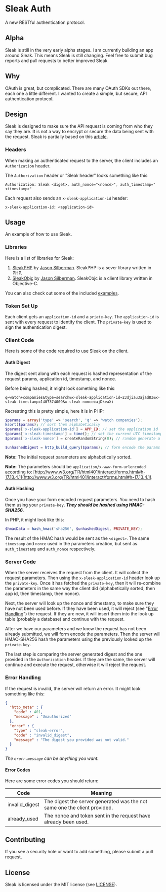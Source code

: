 Sleak Auth
==========

A new RESTful authentication protocol.

## Alpha
Sleak is still in the very early alpha stages. I am currently building an app around Sleak. This means Sleak is still changing. Feel free to submit bug reports and pull requests to better improved Sleak.

## Why
OAuth is great, but complicated. There are many OAuth SDKs out there, each one a little different. I wanted to create a simple, but secure, API authentication protocol.

## Design
Sleak is designed to make sure the API request is coming from who they say they are. It is not a way to encrypt or secure the data being sent with the request. Sleak is partially based on this [article](http://www.thebuzzmedia.com/designing-a-secure-rest-api-without-oauth-authentication/).

### Headers
When making an authenticated request to the server, the client includes an `Authorization` header.

The `Authorization` header or "Sleak header" looks something like this:

```
Authorization: Sleak <diget>, auth_nonce="<nonce>", auth_timestamp="<timestamp>"
```

Each request also sends an `x-sleak-application-id` header:

```
x-sleak-application-id: <application-id>
```

## Usage
An example of how to use Sleak.

### Libraries
Here is a list of libraries for Sleak:

1. [SleakPHP](http://github.com/Sleak/SleakPHP) by [Jason Silberman](http://github.com/jasonsilberman). SleakPHP is a sever library written in PHP.
2. [SleakObjc](http://github.com/Sleak/SleakObjc) by [Jason Silberman](http://github.com/jasonsilberman). SleakObjc is a client library written in Objective-C.

You can also check out some of the included [examples](http://github.com/Sleak/spec/blob/master/examples/).

### Token Set Up
Each client gets an `application-id` and a `priate-key`. The `application-id` is sent with every request to identify the client. The `private-key` is used to sign the authentication digest.

### Client Code
Here is some of the code required to use Sleak on the client.

#### Auth Digest
The digest sent along with each request is hashed representation of the request params, application id, timestamp, and nonce.

Before being hashed, it might look something like this:

```
q=watch+companies&type=search&x-sleak-application-id=23djiau3ajad83&x-sleak-timestamp=1407374009&x-sleak-nonce=ajDkeaXi
```

Recreating this is pretty simple, here it is in PHP:

```php
$params = array('type' => 'search', 'q' => 'watch companies');
ksort($params); // sort them alphabetically
$params['x-sleak-application-id'] = APP_ID; // set the application id
$params['x-sleak-timestamp'] = time(); // set the current UTC timestamp
$params['x-sleak-nonce'] = createRandomString(8); // random generate a 8 character string

$unhashedDigest = http_build_query($params); // form encode the params array
```

**Note:** The initial request parameters are alphabetically sorted.

**Note:** The parameters should be `application/x-www-form-urlencoded` according to: [http://www.w3.org/TR/html401/interact/forms.html#h-17.13.4.1](http://www.w3.org/TR/html401/interact/forms.html#h-17.13.4.1). 

#### Auth Hashing
Once you have your form encoded request parameters. You need to hash them using your `private-key`. ***They should be hashed using HMAC-SHA256.***

In PHP, it might look like this:

```php
$hmacData = hash_hmac('sha256', $unhashedDigest, PRIVATE_KEY);
```

The result of the HMAC hash would be sent as the `<digest>`. The same `timestamp` and `nonce` used in the parameters creation, but sent as `auth_timestamp` and `auth_nonce` respectively.

### Server Code
When the server receives the request from the client. It will collect the request parameters. Then using the `x-sleak-application-id` header look up the `private-key`. Once it has fetched the `private-key`, then it will re-combine the parameters in the same way the client did (alphabetically sorted, then app id, then timestamp, then nonce).

Next, the server will look up the nonce and timestamp, to make sure they have not been used before. If they have been used, it will reject (see "[Error Handling](#error-handling)") the request. If they are new, it will insert them into the look up table (probably a database) and continue with the request.

After we have our parameters and we know the request has not been already submitted, we will form encode the parameters. Then the server will HMAC-SHA256 hash the parameters using the previously looked up the `private-key`.

The last step is comparing the server generated digest and the one provided in the `Authorization` header. If they are the same, the server will continue and execute the request, otherwise it will reject the request.

### Error Handling
If the request is invalid, the server will return an error. It might look something like this:

```json
{
  "http_meta" : {
    "code" : 401,
    "message" : "Unauthorized"
  },
  "error" : {
    "type" : "sleak-error",
    "code" : "invalid_digest",
    "message" : "The digest you provided was not valid."
  }
}
```

*The `erorr.message` can be anything you want.*

#### Error Codes

Here are some error codes you should return:

| Code | Meaning |
|------|---------|
| invalid_digest | The digest the server generated was the not same one the client provided. |
| already_used | The nonce and token sent in the request have already been used. |

## Contributing
If you see a security hole or want to add something, please submit a pull request.

## License
Sleak is licensed under the MIT license (see [LICENSE](http://github.com/Sleak/spec/blob/master/LICENSE)).